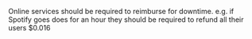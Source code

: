 Online services should be required to reimburse for downtime. e.g. if Spotify goes does for an hour they should be required to refund all their users $0.016

